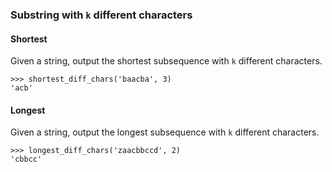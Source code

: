 ### Substring with `k` different characters

#### Shortest

Given a string, output the shortest subsequence with `k` different characters.

    >>> shortest_diff_chars('baacba', 3)
    'acb'


#### Longest

Given a string, output the longest subsequence with `k` different characters.

    >>> longest_diff_chars('zaacbbccd', 2)
    'cbbcc'
